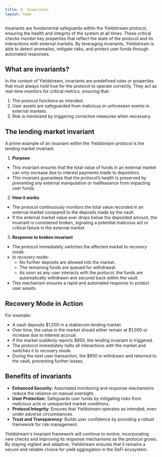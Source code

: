 ```yaml
---
title: 8. Invariants
layout: home
---
```


Invariants are fundamental safeguards within the Yieldstream protocol, ensuring the health and integrity of the system at all times.
These critical checks monitor key properties that reflect the state of the protocol and its interactions with external markets.
By leveraging invariants, Yieldstream is able to detect anomalies, mitigate risks, and protect user funds through automated responses.

## What are invariants?

In the context of Yieldstream, invariants are predefined rules or properties that must always hold true for the protocol to operate correctly. They act as real-time monitors for critical metrics, ensuring that:

1. The protocol functions as intended.
2. User assets are safeguarded from malicious or unforeseen events in external markets.
3. Risk is minimized by triggering corrective measures when necessary.

## The lending market invariant

A prime example of an invariant within the Yieldstream protocol is the lending market invariant.

1. **Purpose**

- This invariant ensures that the total value of funds in an external market can only increase due to interest payments made to depositors.
- This invariant guarantees that the protocol’s health is preserved by preventing any external manipulation or malfeasance from impacting user funds.

2. **How it works**

- The protocol continuously monitors the total value recorded in an external market compared to the deposits made by the vault.
- If the external market value ever drops below the deposited amount, the invariant is considered broken, signaling a potential malicious act or critical failure in the external market.

3. **Response to broken invariant**

- The protocol immediately switches the affected market to recovery mode.
- In recovery mode:
  - No further deposits are allowed into the market.
  - The remaining funds are queued for withdrawal.
  - As soon as any user interacts with the protocol, the funds are automatically withdrawn and secured back within the vault.
- This mechanism ensures a rapid and automated response to protect user assets.

## Recovery Mode in Action

For example:

- A vault deposits $1,000 in a stablecoin lending market.
- Over time, the value in the market should either remain at $1,000 or increase due to interest accrual.
- If the market suddenly reports $950, the lending invariant is triggered.
- The protocol immediately halts all interactions with the market and switches it to recovery mode.
- During the next user transaction, the $950 is withdrawn and returned to the vault, preventing further losses.

## Benefits of invariants

- **Enhanced Security**: Automated monitoring and response mechanisms reduce the reliance on manual oversight.
- **User Protection**: Safeguards user funds by mitigating risks from malicious acts or unexpected market conditions.
- **Protocol Integrity**: Ensures that Yieldstream operates as intended, even under adverse circumstances.
- **Trust and Transparency**: Builds user confidence by providing a robust framework for risk management.

Yieldstream's invariant framework will continue to evolve, incorporating new checks and improving its response mechanisms as the protocol grows.
By staying vigilant and adaptive, Yieldstream ensures that it remains a secure and reliable choice for yield aggregation in the DeFi ecosystem.
